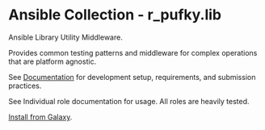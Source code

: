 # Ansible Collection - r_pufky.lib

Ansible Library Utility Middleware.

Provides common testing patterns and middleware for complex operations that are
platform agnostic.

See [Documentation](https://github.com/r-pufky/ansible_collection_docs) for
development setup, requirements, and submission practices.

See Individual role documentation for usage. All roles are heavily tested.

[Install from Galaxy](https://galaxy.ansible.com/ui/repo/published/r_pufky/lib).
